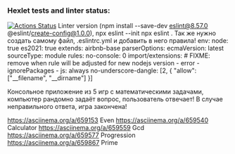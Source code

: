 ### Hexlet tests and linter status:

[![Actions Status](https://github.com/Alexsporty/frontend-project-44/actions/workflows/hexlet-check.yml/badge.svg)](https://github.com/Alexsporty/frontend-project-44/actions)
Linter version (npm install --save-dev eslint@8.57.0 @eslint/create-config@1.0.0),
npx eslint --init
npx eslint .
Так же нужно создать самому файл, .eslintrc.yml и добавить в него правила!
env:
  node: true
  es2021: true
extends: airbnb-base
parserOptions:
  ecmaVersion: latest
  sourceType: module
rules:
  no-console: 0
  import/extensions: # FIXME: remove when rule will be adjusted for new nodejs version
    - error
    - ignorePackages
    - js: always
  no-underscore-dangle: [2, { "allow": ["__filename", "__dirname"] }]

  Консольное приложение из 5 игр с математическими задачами, компьютер рандомно задаёт вопрос, пользователь отвечает!
  В случае неправильного ответа, игра закончена!



https://asciinema.org/a/659153 Even
https://asciinema.org/a/659540 Calculator
https://asciinema.org/a/659559 Gcd
https://asciinema.org/a/659577 Progression
https://asciinema.org/a/659867 Prime
